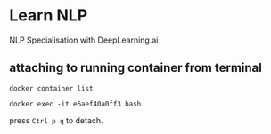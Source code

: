 # Learn NLP
NLP Specialisation with DeepLearning.ai


## attaching to running container from terminal

```
docker container list
```

```
docker exec -it e6aef40a0ff3 bash
```

press `Ctrl p q` to detach.
